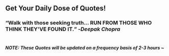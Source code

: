 ## Get Your Daily Dose of Quotes!
### <q>Walk with those seeking truth... RUN FROM THOSE WHO THINK THEY'VE FOUND IT.</q> -<em>Deepak Chopra</em> <br><br>
##### NOTE: These Quotes will be updated on a frequency basis of 2-3 hours ~
